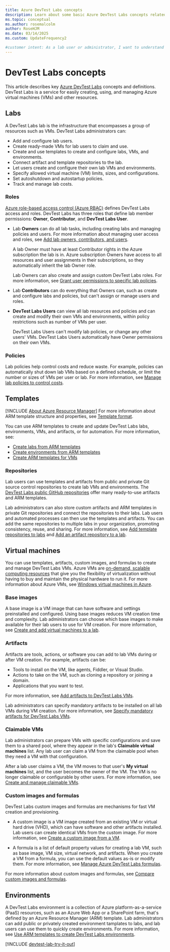 ```yaml
---
title: Azure DevTest Labs concepts
description: Learn about some basic Azure DevTest Labs concepts related to labs, virtual machines (VMs), and environments.
ms.topic: conceptual
ms.author: rosemalcolm
author: RoseHJM
ms.date: 03/14/2025
ms.custom: UpdateFrequency2

#customer intent: As a lab user or administrator, I want to understand basic DevTest Labs concepts so I know how I can create, manage, and use labs, VMs, environments, and templates.
---
```


# DevTest Labs concepts

This article describes key [Azure DevTest Labs](https://azure.microsoft.com/services/devtest-lab) concepts and definitions. DevTest Labs is a service for easily creating, using, and managing Azure virtual machines (VMs) and other resources.

## Labs

A DevTest Labs lab is the infrastructure that encompasses a group of resources such as VMs. DevTest Labs administrators can:

- Add and configure lab users.
- Create ready-made VMs for lab users to claim and use.
- Create and use templates to create and configure labs, VMs, and environments.
- Connect artifact and template repositories to the lab.
- Let users create and configure their own lab VMs and environments.
- Specify allowed virtual machine (VM) limits, sizes, and configurations.
- Set autoshutdown and autostartup policies.
- Track and manage lab costs.

### Roles

[Azure role-based access control (Azure RBAC)](/azure/role-based-access-control/overview) defines DevTest Labs access and roles. DevTest Labs has three roles that define lab member permissions: **Owner**, **Contributor**, and **DevTest Labs User**.

- Lab **Owners** can do all lab tasks, including creating labs and managing policies and users. For more information about managing user access and roles, see [Add lab owners, contributors, and users](devtest-lab-add-devtest-user.md).

  A lab Owner must have at least Contributor rights in the Azure subscription the lab is in. Azure subscription Owners have access to all resources and user assignments in their subscriptions, so they automatically inherit the lab Owner role.

  Lab Owners can also create and assign custom DevTest Labs roles. For more information, see [Grant user permissions to specific lab policies](devtest-lab-grant-user-permissions-to-specific-lab-policies.md).

- Lab **Contributors** can do everything that Owners can, such as create and configure labs and policies, but can't assign or manage users and roles.

- **DevTest Labs Users** can view all lab resources and policies and can create and modify their own VMs and environments, within policy restrictions such as number of VMs per user.

  DevTest Labs Users can't modify lab policies, or change any other users' VMs. DevTest Labs Users automatically have Owner permissions on their own VMs.

### Policies

Lab policies help control costs and reduce waste. For example, policies can automatically shut down lab VMs based on a defined schedule, or limit the number or sizes of VMs per user or lab. For more information, see [Manage lab policies to control costs](devtest-lab-set-lab-policy.md).

## Templates

[!INCLUDE [About Azure Resource Manager](~/reusable-content/ce-skilling/azure/includes/resource-manager-quickstart-introduction.md)] For more information about ARM template structure and properties, see [Template format](/azure/azure-resource-manager/templates/syntax#template-format).

You can use ARM templates to create and update DevTest Labs labs, environments, VMs, and artifacts, or for automation. For more information, see:

- [Create labs from ARM templates](create-lab-windows-vm-template.md)
- [Create environments from ARM templates](devtest-lab-create-environment-from-arm.md)
- [Create ARM templates for VMs](devtest-lab-use-resource-manager-template.md)

### Repositories

Lab users can use templates and artifacts from public and private Git source control repositories to create lab VMs and environments. The [DevTest Labs public GitHub repositories](https://github.com/Azure/azure-devtestlab) offer many ready-to-use artifacts and ARM templates.

Lab administrators can also store custom artifacts and ARM templates in private Git repositories and connect the repositories to their labs. Lab users and automated processes can then use the templates and artifacts. You can add the same repositories to multiple labs in your organization, promoting consistency, reuse, and sharing. For more information, see [Add template repositories to labs](devtest-lab-use-resource-manager-template.md#add-template-repositories-to-labs) and [Add an artifact repository to a lab](add-artifact-repository.md).

## Virtual machines

You can use templates, artifacts, custom images, and formulas to create and manage DevTest Labs VMs. Azure VMs are [on-demand, scalable computing resources](/azure/architecture/guide/technology-choices/compute-decision-tree) that give you the flexibility of virtualization without having to buy and maintain the physical hardware to run it. For more information about Azure VMs, see [Windows virtual machines in Azure](/azure/virtual-machines/windows/overview). 

### Base images

A base image is a VM image that can have software and settings preinstalled and configured. Using base images reduces VM creation time and complexity. Lab administrators can choose which base images to make available for their lab users to use for VM creation. For more information, see [Create and add virtual machines to a lab](devtest-lab-add-vm.md).

### Artifacts

Artifacts are tools, actions, or software you can add to lab VMs during or after VM creation. For example, artifacts can be:

- Tools to install on the VM, like agents, Fiddler, or Visual Studio.
- Actions to take on the VM, such as cloning a repository or joining a domain.
- Applications that you want to test.

For more information, see [Add artifacts to DevTest Labs VMs](add-artifact-vm.md).

Lab administrators can specify mandatory artifacts to be installed on all lab VMs during VM creation. For more information, see [Specify mandatory artifacts for DevTest Labs VMs](devtest-lab-mandatory-artifacts.md).

### Claimable VMs

Lab administrators can prepare VMs with specific configurations and save them to a shared pool, where they appear in the lab's **Claimable virtual machines** list. Any lab user can claim a VM from the claimable pool when they need a VM with that configuration.

After a lab user claims a VM, the VM moves to that user's **My virtual machines** list, and the user becomes the owner of the VM. The VM is no longer claimable or configurable by other users. For more information, see [Create and manage claimable VMs](devtest-lab-add-claimable-vm.md).

### Custom images and formulas

DevTest Labs custom images and formulas are mechanisms for fast VM creation and provisioning.

- A custom image is a VM image created from an existing VM or virtual hard drive (VHD), which can have software and other artifacts installed. Lab users can create identical VMs from the custom image. For more information, see [Create a custom image from a VM](devtest-lab-create-custom-image-from-vm-using-portal.md).

- A formula is a list of default property values for creating a lab VM, such as base image, VM size, virtual network, and artifacts. When you create a VM from a formula, you can use the default values as-is or modify them. For more information, see [Manage Azure DevTest Labs formulas](devtest-lab-manage-formulas.md).

For more information about custom images and formulas, see [Compare custom images and formulas](devtest-lab-comparing-vm-base-image-types.md).

## Environments

A DevTest Labs environment is a collection of Azure platform-as-a-service (PaaS) resources, such as an Azure Web App or a SharePoint farm, that's defined by an Azure Resource Manager (ARM) template. Lab administrators can add public or privately created environment tamplates to labs, and lab users can use them to quickly create environments. For more information, see [Use ARM templates to create DevTest Labs environments](devtest-lab-create-environment-from-arm.md).

[!INCLUDE [devtest-lab-try-it-out](../../includes/devtest-lab-try-it-out.md)]
